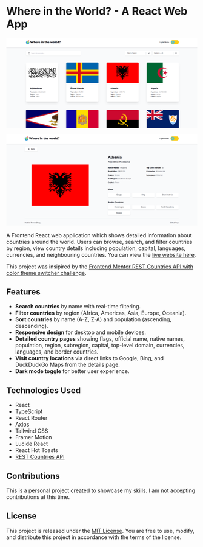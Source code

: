 # Where in the World? - A React Web App

![Home page](assets/home.png)

![Details page](assets/details.png)

A Frontend React web application which shows detailed information about countries around the world. Users can browse, search, and filter countries by region, view country details including population, capital, languages, currencies, and neighbouring countries. You can view the [live website here](https://terenceclzhang-rest-countries.netlify.app).

This project was insipired by the [Frontend Mentor REST Countries API with color theme switcher challenge](https://www.frontendmentor.io/challenges/rest-countries-api-with-color-theme-switcher-5cacc469fec04111f7b848ca).

## Features

- **Search countries** by name with real-time filtering.
- **Filter countries** by region (Africa, Americas, Asia, Europe, Oceania).
- **Sort countries** by name (A-Z, Z-A) and population (ascending, descending).
- **Responsive design** for desktop and mobile devices.
- **Detailed country pages** showing flags, official name, native names, population, region, subregion, capital, top-level domain, currencies, languages, and border countries.
- **Visit country locations** via direct links to Google, Bing, and DuckDuckGo Maps from the details page.
- **Dark mode toggle** for better user experience.

## Technologies Used

- React
- TypeScript
- React Router
- Axios
- Tailwind CSS
- Framer Motion
- Lucide React
- React Hot Toasts
- [REST Countries API](https://restcountries.com/)

## Contributions

This is a personal project created to showcase my skills. I am not accepting contributions at this time.

## License

This project is released under the [MIT License](LICENSE). You are free to use, modify, and distribute this project in accordance with the terms of the license.
